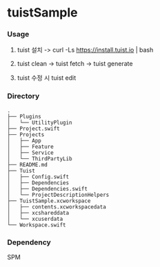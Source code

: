 # tuistSample

### Usage

1. tuist 설치 -> curl -Ls https://install.tuist.io | bash

2. tuist clean -> tuist fetch -> tuist generate

3. tuist 수정 시 tuist edit


### Directory
```
.
├── Plugins
│   └── UtilityPlugin
├── Project.swift
├── Projects
│   ├── App
│   ├── Feature
│   ├── Service
│   └── ThirdPartyLib
├── README.md
├── Tuist
│   ├── Config.swift
│   ├── Dependencies
│   ├── Dependencies.swift
│   └── ProjectDescriptionHelpers
├── TuistSample.xcworkspace
│   ├── contents.xcworkspacedata
│   ├── xcshareddata
│   └── xcuserdata
└── Workspace.swift
```

### Dependency
SPM
